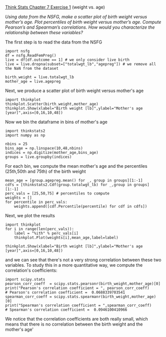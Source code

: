 [Think Stats Chapter 7 Exercise 1](http://greenteapress.com/thinkstats2/html/thinkstats2008.html#toc70) (weight vs. age)

*Using data from the NSFG, make a scatter plot of birth weight versus mother’s age. Plot percentiles of birth weight versus mother’s age. Compute Pearson’s and Spearman’s correlations. How would you characterize the relationship between these variables?*

The first step is to read the data from the NSFG
```
import nsfg
df = nsfg.ReadFemPreg()
live = df[df.outcome == 1] # we only consider live birth
live = live.dropna(subset=["totalwgt_lb","agepreg"]) # we remove all the NaN from the dataset

birth_weight = live.totalwgt_lb
mother_age = live.agepreg
```

Next, we produce a scatter plot of birth weight versus mother's age
```
import thinkplot
thinkplot.Scatter(birth_weight,mother_age)
thinkplot.Show(xlabel="Birth weight [lb]",ylabel="Mother's age [year]",axis=[0,16,10,48])
```

Now we bin the dataframe in bins of mother's age
```
import thinkstats2
import numpy as np

nbins = 25
bins_age = np.linspace(10,48,nbins)
indices = np.digitize(mother_age,bins_age)
groups = live.groupby(indices)
```

For each bin, we compute the mean mother's age and the percentiles (25th,50th and 75th) of the birth weight

```
mean_age = [group.agepreg.mean() for _, group in groups][1:-1]
cdfs = [thinkstats2.Cdf(group.totalwgt_lb) for _,group in groups][1:-1]
perc_vals = [25,50,75] # percentiles to compute
weights = []
for percentile in perc_vals:
    weights.append([cdf.Percentile(percentile) for cdf in cdfs])

```

Next, we plot the results

```
import thinkplot
for i in range(len(perc_vals)):
    label = "%ith" % perc_vals[i]
    thinkplot.Plot(weights[i],mean_age,label=label)

thinkplot.Show(xlabel="Birth weight [lb]",ylabel="Mother's age [year]",axis=[0,16,10,48])
```

and we can see that there's not a very strong correlation between these two variables. To study this in a more quantitative way, we compute the correlation's coefficients:

```
import scipy.stats
pearson_corr_coeff  = scipy.stats.pearsonr(birth_weight,mother_age)[0]
print("Pearson's correlation coefficient = ", pearson_corr_coeff)
# Pearson's correlation coefficient =  0.0688339703541
spearman_corr_coeff = scipy.stats.spearmanr(birth_weight,mother_age)[0]
print("Spearman's correlation coefficient = ",spearman_corr_coeff)
# Spearman's correlation coefficient =  0.0946100410966
```

We notice that the correlation coefficients are both really small, which means that there is no correlation between the birth weight and the mother's age'
